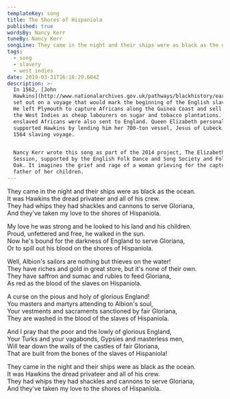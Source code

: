 ```yaml
---
templateKey: song
title: The Shores of Hispaniola
published: true
wordsBy: Nancy Kerr
tuneBy: Nancy Kerr
songLine: They came in the night and their ships were as black as the ocean
tags:
  - song
  - slavery
  - west indies
date: 2019-03-31T16:16:29.604Z
description: >-
  In 1562, [John
  Hawkins](http://www.nationalarchives.gov.uk/pathways/blackhistory/early_times/adventurers.htm)
  set out on a voyage that would mark the beginning of the English slave trade.
  He left Plymouth to capture Africans along the Guinea Coast and sell them in
  the West Indies as cheap labourers on sugar and tobacco plantations. Some
  enslaved Africans were also sent to England. Queen Elizabeth personally
  supported Hawkins by lending him her 700-ton vessel, Jesus of Lubeck, for his
  1564 slaving voyage.


  Nancy Kerr wrote this song as part of the 2014 project, The Elizabethan
  Session, supported by the English Folk Dance and Song Society and Folk by the
  Oak. It imagines the grief and rage of a woman grieving for the captured
  father of her children.
---
```

They came in the night and their ships were as black as the ocean.\
It was Hawkins the dread privateer and all of his crew.\
They had whips they had shackles and cannons to serve Gloriana,\
And they've taken my love to the shores of Hispaniola.

My love he was strong and he looked to his land and his children.\
Proud, unfettered and free, he walked in the sun.\
Now he's bound for the darkness of England to serve Gloriana,\
Or to spill out his blood on the shores of Hispaniola.

Well, Albion's sailors are nothing but thieves on the water!\
They have riches and gold in great store, but it's none of their own.\
They have saffron and sumac and rubies to feed Gloriana,\
As red as the blood of the slaves on Hispaniola.

A curse on the pious and holy of glorious England!\
You masters and martyrs attending to Albion's soul,\
Your vestments and sacraments sanctioned by fair Gloriana,\
They are washed in the blood of the slaves of Hispaniola.

And I pray that the poor and the lowly of glorious England,\
Your Turks and your vagabonds, Gypsies and masterless men,\
Will tear down the walls of the castles of fair Gloriana,\
That are built from the bones of the slaves of Hispaniola!

They came in the night and their ships were as black as the ocean.\
It was Hawkins the dread privateer and all of his crew.\
They had whips they had shackles and cannons to serve Gloriana,\
And they've taken my love to the shores of Hispaniola.

